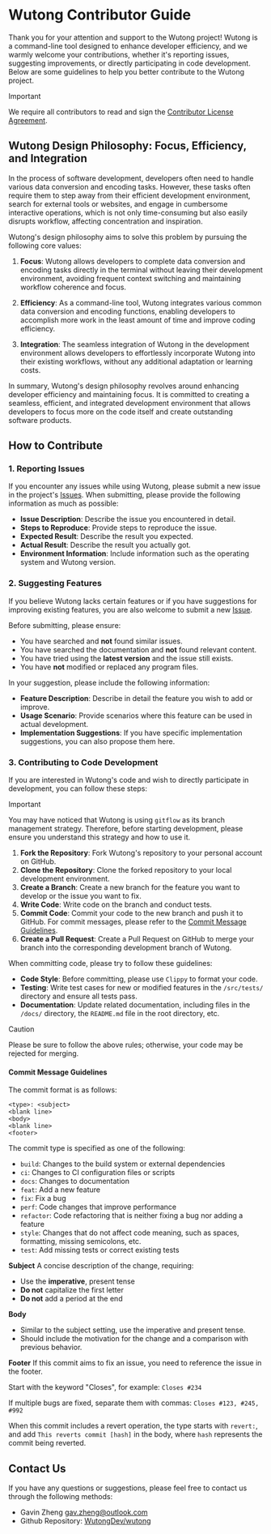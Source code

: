 # Wutong Contributor Guide


Thank you for your attention and support to the Wutong project! Wutong is a command-line tool designed to enhance developer efficiency, and we warmly welcome your contributions, whether it's reporting issues, suggesting improvements, or directly participating in code development. Below are some guidelines to help you better contribute to the Wutong project.

> [!IMPORTANT]
> We require all contributors to read and sign the [Contributor License Agreement](CLA_zh.md).

## Wutong Design Philosophy: Focus, Efficiency, and Integration

In the process of software development, developers often need to handle various data conversion and encoding tasks. However, these tasks often require them to step away from their efficient development environment, search for external tools or websites, and engage in cumbersome interactive operations, which is not only time-consuming but also easily disrupts workflow, affecting concentration and inspiration.

Wutong's design philosophy aims to solve this problem by pursuing the following core values:

1. **Focus**: Wutong allows developers to complete data conversion and encoding tasks directly in the terminal without leaving their development environment, avoiding frequent context switching and maintaining workflow coherence and focus.

2. **Efficiency**: As a command-line tool, Wutong integrates various common data conversion and encoding functions, enabling developers to accomplish more work in the least amount of time and improve coding efficiency.

3. **Integration**: The seamless integration of Wutong in the development environment allows developers to effortlessly incorporate Wutong into their existing workflows, without any additional adaptation or learning costs.

In summary, Wutong's design philosophy revolves around enhancing developer efficiency and maintaining focus. It is committed to creating a seamless, efficient, and integrated development environment that allows developers to focus more on the code itself and create outstanding software products.

## How to Contribute

### 1. Reporting Issues

If you encounter any issues while using Wutong, please submit a new issue in the project's [Issues](https://github.com/WutongDev/wutong/issues). When submitting, please provide the following information as much as possible:

- **Issue Description**: Describe the issue you encountered in detail.
- **Steps to Reproduce**: Provide steps to reproduce the issue.
- **Expected Result**: Describe the result you expected.
- **Actual Result**: Describe the result you actually got.
- **Environment Information**: Include information such as the operating system and Wutong version.

### 2. Suggesting Features

If you believe Wutong lacks certain features or if you have suggestions for improving existing features, you are also welcome to submit a new [Issue](https://github.com/WutongDev/wutong/issues).

Before submitting, please ensure:
- You have searched and **not** found similar issues.
- You have searched the documentation and **not** found relevant content.
- You have tried using the **latest version** and the issue still exists.
- You have **not** modified or replaced any program files.

In your suggestion, please include the following information:
- **Feature Description**: Describe in detail the feature you wish to add or improve.
- **Usage Scenario**: Provide scenarios where this feature can be used in actual development.
- **Implementation Suggestions**: If you have specific implementation suggestions, you can also propose them here.

### 3. Contributing to Code Development

If you are interested in Wutong's code and wish to directly participate in development, you can follow these steps:

> [!IMPORTANT]
> You may have noticed that Wutong is using `gitflow` as its branch management strategy. Therefore, before starting development, please ensure you understand this strategy and how to use it.

1. **Fork the Repository**: Fork Wutong's repository to your personal account on GitHub.
2. **Clone the Repository**: Clone the forked repository to your local development environment.
3. **Create a Branch**: Create a new branch for the feature you want to develop or the issue you want to fix.
4. **Write Code**: Write code on the branch and conduct tests.
5. **Commit Code**: Commit your code to the new branch and push it to GitHub. For commit messages, please refer to the [Commit Message Guidelines](#commit-message-guidelines).
6. **Create a Pull Request**: Create a Pull Request on GitHub to merge your branch into the corresponding development branch of Wutong.

When committing code, please try to follow these guidelines:

- **Code Style**: Before committing, please use `Clippy` to format your code.
- **Testing**: Write test cases for new or modified features in the `/src/tests/` directory and ensure all tests pass.
- **Documentation**: Update related documentation, including files in the `/docs/` directory, the `README.md` file in the root directory, etc.

> [!CAUTION]
> Please be sure to follow the above rules; otherwise, your code may be rejected for merging.

#### Commit Message Guidelines

The commit format is as follows:

```
<type>: <subject>
<blank line>
<body>
<blank line>
<footer>
```

The commit type is specified as one of the following:
- `build`: Changes to the build system or external dependencies
- `ci`: Changes to CI configuration files or scripts
- `docs`: Changes to documentation
- `feat`: Add a new feature
- `fix`: Fix a bug
- `perf`: Code changes that improve performance
- `refactor`: Code refactoring that is neither fixing a bug nor adding a feature
- `style`: Changes that do not affect code meaning, such as spaces, formatting, missing semicolons, etc.
- `test`: Add missing tests or correct existing tests

**Subject**
A concise description of the change, requiring:
- Use the **imperative**, present tense
- **Do not** capitalize the first letter
- **Do not** add a period at the end

**Body**
- Similar to the subject setting, use the imperative and present tense.
- Should include the motivation for the change and a comparison with previous behavior.

**Footer**
If this commit aims to fix an issue, you need to reference the issue in the footer.

Start with the keyword "Closes", for example:
```Closes #234```

If multiple bugs are fixed, separate them with commas:
```Closes #123, #245, #992```

When this commit includes a revert operation, the type starts with `revert:`, and add `This reverts commit [hash]` in the body, where `hash` represents the commit being reverted.

## Contact Us

If you have any questions or suggestions, please feel free to contact us through the following methods:
- Gavin Zheng <gav.zheng@outlook.com>
- Github Repository: [WutongDev/wutong](https://github.com/WutongDev/wutong)
